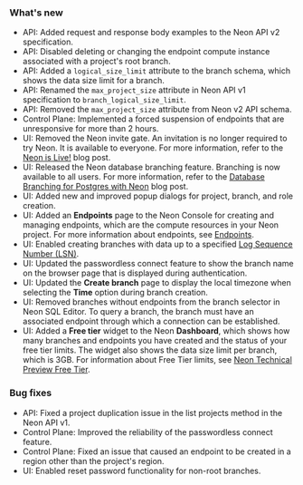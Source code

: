 ### What's new

- API: Added request and response body examples to the Neon API v2 specification.
- API: Disabled deleting or changing the endpoint compute instance associated with a project's root branch.
- API: Added a `logical_size_limit` attribute to the branch schema, which shows the data size limit for a branch.
- API: Renamed the `max_project_size` attribute in Neon API v1 specification to `branch_logical_size_limit`.
- API: Removed the `max_project_size` attribute from Neon v2 API schema.
- Control Plane: Implemented a forced suspension of endpoints that are unresponsive for
more than 2 hours.
- UI: Removed the Neon invite gate. An invitation is no longer required to try Neon. It is available to everyone. For more information, refer to the [Neon is Live!](https://neon.tech/blog/neon-serverless-postgres-is-live/) blog post.
- UI: Released the Neon database branching feature. Branching is now available to all users. For more information, refer to the [Database Branching for Postgres with Neon](https://neon.tech/blog/database-branching-for-postgres-with-neon/) blog post.
- UI: Added new and improved popup dialogs for project, branch, and role creation.
- UI: Added an **Endpoints** page to the Neon Console for creating and managing endpoints, which are the compute resources in your Neon project. For more information about endpoints, see [Endpoints](https://neon.tech/docs/manage/endpoints/).
- UI: Enabled creating branches with data up to a specified [Log Sequence Number (LSN)](https://neon.tech/docs/reference/glossary/#lsn).
- UI: Updated the passwordless connect feature to show the branch name on the browser page that is displayed during authentication.
- UI: Updated the **Create branch** page to display the local timezone when selecting the **Time** option during branch creation.
- UI: Removed branches without endpoints from the branch selector in Neon SQL Editor. To query a branch, the branch must have an associated endpoint through which a connection can be established.
- UI: Added a **Free tier** widget to the Neon **Dashboard**, which shows how many branches and endpoints you have created and the status of your free tier limits. The widget also shows the data size limit per branch, which is 3GB. For information about Free Tier limits, see [Neon Technical Preview Free Tier](https://neon.tech/docs/introduction/technical-preview-free-tier/).

### Bug fixes

- API: Fixed a project duplication issue in the list projects method in the Neon API v1.
- Control Plane: Improved the reliability of the passwordless connect feature.
- Control Plane: Fixed an issue that caused an endpoint to be created in a region other than the project's region.
- UI: Enabled reset password functionality for non-root branches.
